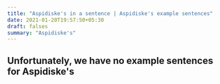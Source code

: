 ```yaml
---
title: "Aspidiske's in a sentence | Aspidiske's example sentences"
date: 2021-01-20T19:57:50+05:30
draft: falses
summary: "Aspidiske's"
---
```

## Unfortunately, we have no example sentences for Aspidiske's                 
